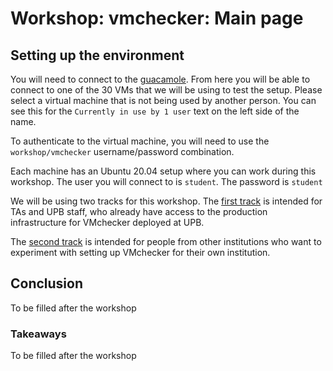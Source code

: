# Workshop: vmchecker: Main page

## Setting up the environment

You will need to connect to the [guacamole](https://guacamole.grid.pub.ro). From
here you will be able to connect to one of the 30 VMs that we will be using to
test the setup. Please select a virtual machine that is not being used by
another person. You can see this for the `Currently in use by 1 user` text on
the left side of the name.

To authenticate to the virtual machine, you will need to use the
`workshop/vmchecker` username/password combination.

Each machine has an Ubuntu 20.04 setup where you can work during this workshop.
The user you will connect to is `student`. The password is `student`

We will be using two tracks for this workshop. The [first
track](./vmchecker-workshop/vmchecker-hw-setup) is intended for
TAs and UPB staff, who already have access to the production infrastructure for
VMchecker deployed at UPB.

The [second track](./vmchecker-workshop/vmchecker-install) is intended for people from other institutions who want to
experiment with setting up VMchecker for their own institution.

## Conclusion

To be filled after the workshop

### Takeaways

To be filled after the workshop
